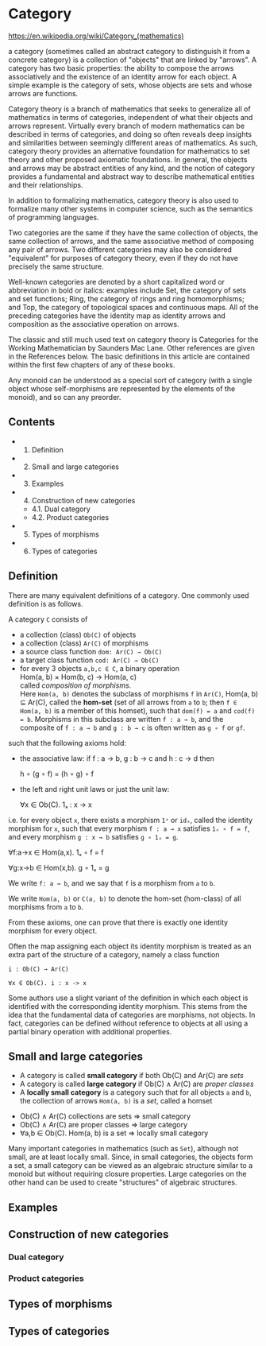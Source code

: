 # Category

https://en.wikipedia.org/wiki/Category_(mathematics)

a category (sometimes called an abstract category to distinguish it from a concrete category) is a collection of "objects" that are linked by "arrows". A category has two basic properties: the ability to compose the arrows associatively and the existence of an identity arrow for each object. A simple example is the category of sets, whose objects are sets and whose arrows are functions.

Category theory is a branch of mathematics that seeks to generalize all of mathematics in terms of categories, independent of what their objects and arrows represent. Virtually every branch of modern mathematics can be described in terms of categories, and doing so often reveals deep insights and similarities between seemingly different areas of mathematics. As such, category theory provides an alternative foundation for mathematics to set theory and other proposed axiomatic foundations. In general, the objects and arrows may be abstract entities of any kind, and the notion of category provides a fundamental and abstract way to describe mathematical entities and their relationships.

In addition to formalizing mathematics, category theory is also used to formalize many other systems in computer science, such as the semantics of programming languages.

Two categories are the same if they have the same collection of objects, the same collection of arrows, and the same associative method of composing any pair of arrows. Two different categories may also be considered "equivalent" for purposes of category theory, even if they do not have precisely the same structure.

Well-known categories are denoted by a short capitalized word or abbreviation in bold or italics: examples include Set, the category of sets and set functions; Ring, the category of rings and ring homomorphisms; and Top, the category of topological spaces and continuous maps. All of the preceding categories have the identity map as identity arrows and composition as the associative operation on arrows.

The classic and still much used text on category theory is Categories for the Working Mathematician by Saunders Mac Lane. Other references are given in the References below. The basic definitions in this article are contained within the first few chapters of any of these books.

Any monoid can be understood as a special sort of category (with a single object whose self-morphisms are represented by the elements of the monoid), and so can any preorder.

## Contents

- 1. Definition
- 2. Small and large categories
- 3. Examples
- 4. Construction of new categories
  - 4.1. Dual category
  - 4.2. Product categories
- 5. Types of morphisms
- 6. Types of categories

## Definition

There are many equivalent definitions of a category. One commonly used definition is as follows.

A category `C` consists of
- a collection (class) `Ob(C)` of objects
- a collection (class) `Ar(C)` of morphisms
- a source class function `dom: Ar(C) → Ob(C)`
- a target class function `cod: Ar(C) → Ob(C)`
- for every 3 objects `a,b,c ∈ C`, a binary operation     
    Hom(a, b) × Hom(b, c) → Hom(a, c)    
called *composition of morphisms*.    
Here `Hom(a, b)` denotes the subclass of morphisms `f` in `Ar(C)`, Hom(a, b) ⊆ Ar(C), called the **hom-set** (set of all arrows from `a` to `b`; then `f ∈ Hom(a, b)` is a member of this homset), such that `dom(f) = a` and `cod(f) = b`. Morphisms in this subclass are written `f : a → b`, and the composite of `f : a → b` and `g : b → c` is often written as `g ∘ f` or `gf`.

such that the following axioms hold:
- the associative law: if f : a → b, g : b → c and h : c → d then 

    h ∘ (g ∘ f) = (h ∘ g) ∘ f

- the left and right unit laws or just the unit law:

  ∀x ∈ Ob(C). 1ₓ : x -> x

i.e. for every object `x`, there exists a morphism `1ˣ` or `idₓ`, called the identity morphism for `x`, such that every morphism `f : a → x` satisfies `1ₓ ∘ f = f`, and every morphism `g : x → b` satisfies `g ∘ 1ₓ = g`.

  ∀f:a→x ∈ Hom(a,x). 1ₓ ∘ f = f

  ∀g:x→b ∈ Hom(x,b). g ∘ 1ₓ = g


We write `f: a → b`, and we say that `f` is a morphism from `a` to `b`.

We write `Hom(a, b)` or `C(a, b)` to denote the hom-set (hom-class) of all morphisms from `a` to `b`.

From these axioms, one can prove that there is exactly one identity morphism for every object.

Often the map assigning each object its identity morphism is treated as an extra part of the structure of a category, namely a class function 

    i : Ob(C) → Ar(C)

    ∀x ∈ Ob(C). i : x -> x

Some authors use a slight variant of the definition in which each object is identified with the corresponding identity morphism. This stems from the idea that the fundamental data of categories are morphisms, not objects. In fact, categories can be defined without reference to objects at all using a partial binary operation with additional properties.

## Small and large categories

* A category is called **small category** if both Ob(C) and Ar(C) are *sets*
* A category is called **large category** if Ob(C) ∧ Ar(C) are *proper classes*
* A **locally small category** is a category such that for all objects `a` and `b`, the collection of arrows `Hom(a, b)` is a *set*, called a homset

- Ob(C) ∧ Ar(C) collections are sets ⇒ small category
- Ob(C) ∧ Ar(C) are proper classes   ⇒ large category
- ∀a,b ∈ Ob(C). Hom(a, b) is a set   ⇒ locally small category

Many important categories in mathematics (such as `Set`), although not small, are at least locally small. Since, in small categories, the objects form a set, a small category can be viewed as an algebraic structure similar to a monoid but without requiring closure properties. Large categories on the other hand can be used to create "structures" of algebraic structures.

## Examples
## Construction of new categories
### Dual category
### Product categories
## Types of morphisms
## Types of categories
